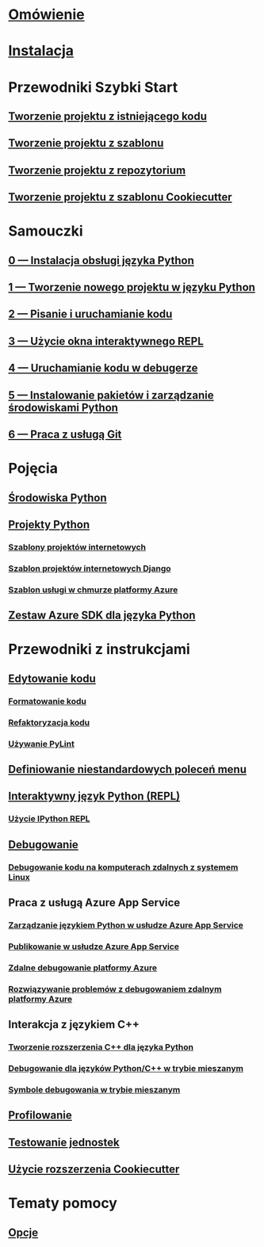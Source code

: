 # [Omówienie](overview-of-python-tools-for-visual-studio.md)
# [Instalacja](installing-python-support-in-visual-studio.md)
# Przewodniki Szybki Start
## [Tworzenie projektu z istniejącego kodu](quickstart-01-project-from-existing.md)
## [Tworzenie projektu z szablonu](quickstart-02-python-in-visual-studio-project-from-template.md)
## [Tworzenie projektu z repozytorium](quickstart-03-python-in-visual-studio-project-from-repository.md)
## [Tworzenie projektu z szablonu Cookiecutter](quickstart-04-python-in-visual-studio-project-from-cookiecutter.md)
# Samouczki
## [0 — Instalacja obsługi języka Python](tutorial-working-with-python-in-visual-studio-step-00-installation.md)
## [1 — Tworzenie nowego projektu w języku Python](tutorial-working-with-python-in-visual-studio-step-01-create-project.md)
## [2 — Pisanie i uruchamianie kodu](tutorial-working-with-python-in-visual-studio-step-02-writing-code.md)
## [3 — Użycie okna interaktywnego REPL](tutorial-working-with-python-in-visual-studio-step-03-interactive-repl.md)
## [4 — Uruchamianie kodu w debugerze](tutorial-working-with-python-in-visual-studio-step-04-debugging.md)
## [5 — Instalowanie pakietów i zarządzanie środowiskami Python](tutorial-working-with-python-in-visual-studio-step-05-installing-packages.md)
## [6 — Praca z usługą Git](tutorial-working-with-python-in-visual-studio-step-06-working-with-git.md)
# Pojęcia
## [Środowiska Python](managing-python-environments-in-visual-studio.md)
## [Projekty Python](managing-python-projects-in-visual-studio.md)
### [Szablony projektów internetowych](python-web-application-project-templates.md)
### [Szablon projektów internetowych Django](python-django-web-application-project-template.md)
### [Szablon usługi w chmurze platformy Azure](python-azure-cloud-service-project-template.md)
## [Zestaw Azure SDK dla języka Python](azure-sdk-for-python.md)
# Przewodniki z instrukcjami
## [Edytowanie kodu](editing-python-code-in-visual-studio.md)
### [Formatowanie kodu](formatting-python-code.md)
### [Refaktoryzacja kodu](refactoring-python-code.md)
### [Używanie PyLint](linting-python-code.md)
## [Definiowanie niestandardowych poleceń menu](defining-custom-python-project-commands.md)
## [Interaktywny język Python (REPL)](python-interactive-repl-in-visual-studio.md)
### [Użycie IPython REPL](interactive-repl-ipython.md)
## [Debugowanie](debugging-python-in-visual-studio.md)
### [Debugowanie kodu na komputerach zdalnych z systemem Linux](debugging-python-code-on-remote-linux-machines.md)
## Praca z usługą Azure App Service
### [Zarządzanie językiem Python w usłudze Azure App Service](managing-python-on-azure-app-service.md)
### [Publikowanie w usłudze Azure App Service](publishing-python-web-applications-to-azure-from-visual-studio.md)
### [Zdalne debugowanie platformy Azure](debugging-remote-python-code-on-azure.md)
### [Rozwiązywanie problemów z debugowaniem zdalnym platformy Azure](debugging-remote-python-code-on-azure-troubleshooting.md)
## Interakcja z językiem C++
### [Tworzenie rozszerzenia C++ dla języka Python](working-with-c-cpp-python-in-visual-studio.md)
### [Debugowanie dla języków Python/C++ w trybie mieszanym](debugging-mixed-mode-c-cpp-python-in-visual-studio.md)
### [Symbole debugowania w trybie mieszanym](debugging-symbols-for-mixed-mode-c-cpp-python.md)
## [Profilowanie](profiling-python-code-in-visual-studio.md)
## [Testowanie jednostek](unit-testing-python-in-visual-studio.md)
## [Użycie rozszerzenia Cookiecutter](using-python-cookiecutter-templates.md)
# Tematy pomocy
## [Opcje](python-support-options-and-settings-in-visual-studio.md)
